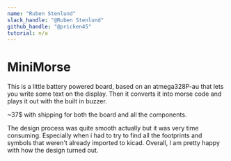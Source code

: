 ```yaml
---
name: "Ruben Stenlund"
slack_handle: "@Ruben Stenlund"
github_handle: "@pricken45"
tutorial: n/a
---
```


# MiniMorse

<!-- Describe your board in 2-3 sentences. What are you making? What will it do? -->
This is a little battery powered board, based on an atmega328P-au that lets you write some text on the display. Then it converts it into morse code and plays it out with the built in buzzer.

<!-- How much is it going to cost? -->
~37$ with shipping for both the board and all the components.

<!-- Tell us a little bit about your design process. What were some challenges? What helped? ***Totally optional*** -->
The design process was quite smooth actually but it was very time consuming. Especially when i had to try to find all the footprints and symbols that weren't already imported to kicad. Overall, I am pretty happy with how the design turned out.
